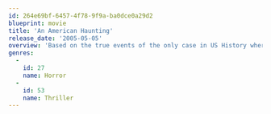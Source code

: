 ```yaml
---
id: 264e69bf-6457-4f78-9f9a-ba0dce0a29d2
blueprint: movie
title: 'An American Haunting'
release_date: '2005-05-05'
overview: 'Based on the true events of the only case in US History where a spirit caused the death of a man.'
genres:
  -
    id: 27
    name: Horror
  -
    id: 53
    name: Thriller
---
```

